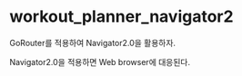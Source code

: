 # workout_planner_navigator2
GoRouter를 적용하여 Navigator2.0을 활용하자.

Navigator2.0을 적용하면 Web browser에 대응된다. 

